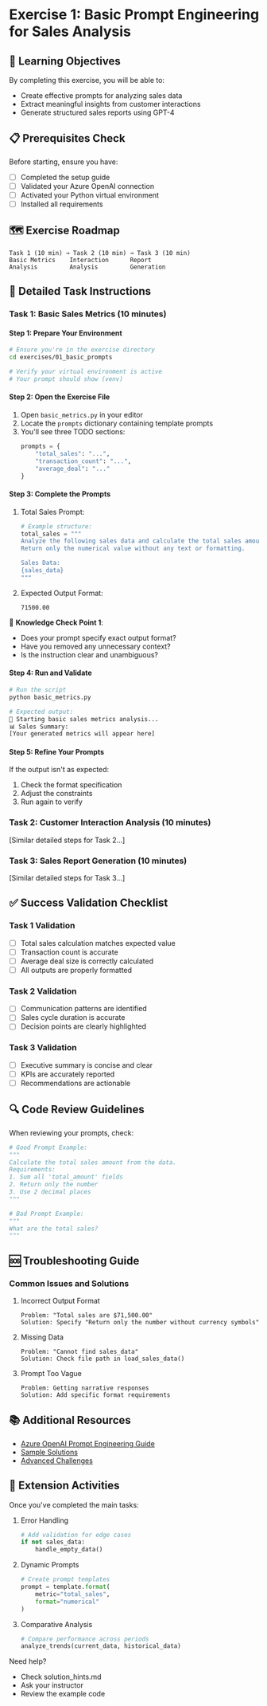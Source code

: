 # Exercise 1: Basic Prompt Engineering for Sales Analysis

## 🎯 Learning Objectives
By completing this exercise, you will be able to:
- Create effective prompts for analyzing sales data
- Extract meaningful insights from customer interactions
- Generate structured sales reports using GPT-4

## 📋 Prerequisites Check
Before starting, ensure you have:
- [ ] Completed the setup guide
- [ ] Validated your Azure OpenAI connection
- [ ] Activated your Python virtual environment
- [ ] Installed all requirements

## 🗺️ Exercise Roadmap
```
Task 1 (10 min) → Task 2 (10 min) → Task 3 (10 min)
Basic Metrics    Interaction      Report
Analysis         Analysis         Generation
```

## 📝 Detailed Task Instructions

### Task 1: Basic Sales Metrics (10 minutes)

#### Step 1: Prepare Your Environment
```bash
# Ensure you're in the exercise directory
cd exercises/01_basic_prompts

# Verify your virtual environment is active
# Your prompt should show (venv)
```

#### Step 2: Open the Exercise File
1. Open `basic_metrics.py` in your editor
2. Locate the `prompts` dictionary containing template prompts
3. You'll see three TODO sections:
   ```python
   prompts = {
       "total_sales": "...",
       "transaction_count": "...",
       "average_deal": "..."
   }
   ```

#### Step 3: Complete the Prompts
1. Total Sales Prompt:
   ```python
   # Example structure:
   total_sales = """
   Analyze the following sales data and calculate the total sales amount.
   Return only the numerical value without any text or formatting.
   
   Sales Data:
   {sales_data}
   """
   ```

2. Expected Output Format:
   ```
   71500.00
   ```

🤔 **Knowledge Check Point 1**:
- Does your prompt specify exact output format?
- Have you removed any unnecessary context?
- Is the instruction clear and unambiguous?

#### Step 4: Run and Validate
```bash
# Run the script
python basic_metrics.py

# Expected output:
🚀 Starting basic sales metrics analysis...
📊 Sales Summary:
[Your generated metrics will appear here]
```

#### Step 5: Refine Your Prompts
If the output isn't as expected:
1. Check the format specification
2. Adjust the constraints
3. Run again to verify

### Task 2: Customer Interaction Analysis (10 minutes)

[Similar detailed steps for Task 2...]

### Task 3: Sales Report Generation (10 minutes)

[Similar detailed steps for Task 3...]

## ✅ Success Validation Checklist

### Task 1 Validation
- [ ] Total sales calculation matches expected value
- [ ] Transaction count is accurate
- [ ] Average deal size is correctly calculated
- [ ] All outputs are properly formatted

### Task 2 Validation
- [ ] Communication patterns are identified
- [ ] Sales cycle duration is accurate
- [ ] Decision points are clearly highlighted

### Task 3 Validation
- [ ] Executive summary is concise and clear
- [ ] KPIs are accurately reported
- [ ] Recommendations are actionable

## 🔍 Code Review Guidelines

When reviewing your prompts, check:
```python
# Good Prompt Example:
"""
Calculate the total sales amount from the data.
Requirements:
1. Sum all 'total_amount' fields
2. Return only the number
3. Use 2 decimal places
"""

# Bad Prompt Example:
"""
What are the total sales?
"""
```

## 🆘 Troubleshooting Guide

### Common Issues and Solutions

1. Incorrect Output Format
   ```
   Problem: "Total sales are $71,500.00"
   Solution: Specify "Return only the number without currency symbols"
   ```

2. Missing Data
   ```
   Problem: "Cannot find sales_data"
   Solution: Check file path in load_sales_data()
   ```

3. Prompt Too Vague
   ```
   Problem: Getting narrative responses
   Solution: Add specific format requirements
   ```

## 📚 Additional Resources
- [Azure OpenAI Prompt Engineering Guide](https://learn.microsoft.com/azure/cognitive-services/openai/concepts/prompt-engineering)
- [Sample Solutions](./solutions/)
- [Advanced Challenges](./challenges/)

## 🎯 Extension Activities
Once you've completed the main tasks:

1. Error Handling
   ```python
   # Add validation for edge cases
   if not sales_data:
       handle_empty_data()
   ```

2. Dynamic Prompts
   ```python
   # Create prompt templates
   prompt = template.format(
       metric="total_sales",
       format="numerical"
   )
   ```

3. Comparative Analysis
   ```python
   # Compare performance across periods
   analyze_trends(current_data, historical_data)
   ```

Need help? 
- Check solution_hints.md
- Ask your instructor
- Review the example code

